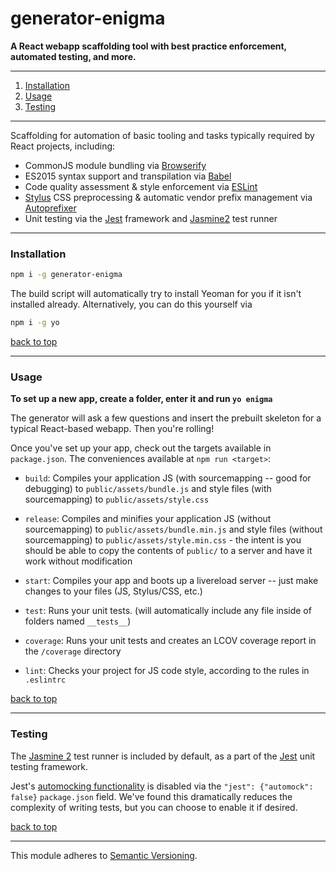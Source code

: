 # generator-enigma
__A React webapp scaffolding tool with best practice enforcement, automated testing, and more.__

---

1. [Installation](#installation)
1. [Usage](#usage)
1. [Testing](#testing)

---

Scaffolding for automation of basic tooling and tasks typically required by React projects, including:

- CommonJS module bundling via [Browserify](http://browserify.org/)
- ES2015 syntax support and transpilation via [Babel](https://babeljs.io/)
- Code quality assessment & style enforcement via [ESLint](http://eslint.org/)
- [Stylus](http://stylus-lang.com/) CSS preprocessing & automatic vendor prefix management via [Autoprefixer](https://github.com/postcss/autoprefixer#autoprefixer-)
- Unit testing via the [Jest](https://facebook.github.io/jest/) framework and [Jasmine2](http://jasmine.github.io/2.0/introduction.html) test runner

---

### Installation

```bash
npm i -g generator-enigma
```

The build script will automatically try to install Yeoman for you if it isn't installed already. Alternatively, you can do this yourself via

```bash
npm i -g yo
```

[back to top](#generator-enigma)

---

### Usage

**To set up a new app, create a folder, enter it and run `yo enigma`**

The generator will ask a few questions and insert the prebuilt skeleton for a typical React-based webapp. Then you're rolling!

Once you've set up your app, check out the targets available in `package.json`. The conveniences available at `npm run <target>`:

- `build`: Compiles your application JS (with sourcemapping -- good for debugging) to `public/assets/bundle.js` and style files (with sourcemapping) to `public/assets/style.css`

- `release`: Compiles and minifies your application JS (without sourcemapping) to `public/assets/bundle.min.js` and style files (without sourcemapping) to `public/assets/style.min.css` - the intent is you should be able to copy the contents of `public/` to a server and have it work without modification

- `start`: Compiles your app and boots up a livereload server -- just make changes to your files (JS, Stylus/CSS, etc.)

- `test`: Runs your unit tests. (will automatically include any file inside of folders named `__tests__`)
- `coverage`: Runs your unit tests and creates an LCOV coverage report in the `/coverage` directory
- `lint`: Checks your project for JS code style, according to the rules in `.eslintrc`

[back to top](#generator-enigma)

---

### Testing

The [Jasmine 2](http://jasmine.github.io/2.0/introduction.html) test runner is included by default, as a part of the [Jest](https://facebook.github.io/jest/) unit testing framework.

Jest's [automocking functionality](https://facebook.github.io/jest/docs/automatic-mocking.html) is disabled via the `"jest": {"automock": false}` `package.json` field. We've found this dramatically reduces the complexity of writing tests, but you can choose to enable it if desired.

[back to top](#generator-enigma)

---

This module adheres to [Semantic Versioning](http://semver.org/).
